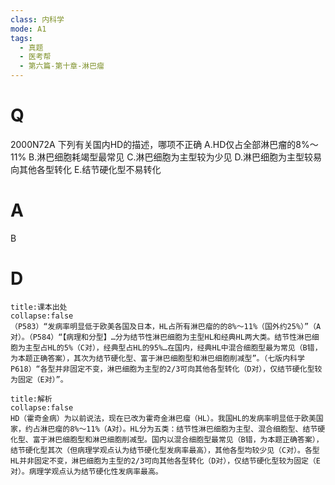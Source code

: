 ```yaml
---
class: 内科学
mode: A1
tags:
  - 真题
  - 医考帮
  - 第六篇-第十章-淋巴瘤
---
```


# Q
2000N72A 下列有关国内HD的描述，哪项不正确
A.HD仅占全部淋巴瘤的8%～11%
B.淋巴细胞耗竭型最常见
C.淋巴细胞为主型较为少见
D.淋巴细胞为主型较易向其他各型转化
E.结节硬化型不易转化

# A
B
# D
```ad-note
title:课本出处
collapse:false
（P583）“发病率明显低于欧美各国及日本，HL占所有淋巴瘤的的8%～11%（国外约25%）”（A对）。（P584）“【病理和分型】…分为结节性淋巴细胞为主型HL和经典HL两大类。结节性淋巴细胞为主型占HL的5%（C对），经典型占HL的95%…在国内，经典HL中混合细胞型最为常见（B错，为本题正确答案），其次为结节硬化型、富于淋巴细胞型和淋巴细胞削减型”。（七版内科学P618）“各型并非固定不变，淋巴细胞为主型的2/3可向其他各型转化（D对），仅结节硬化型较为固定（E对）”。
```

```ad-summary
title:解析
collapse:false
HD（霍奇金病）为以前说法，现在已改为霍奇金淋巴瘤（HL）。我国HL的发病率明显低于欧美国家，约占淋巴瘤的8%～11%（A对）。HL分为五类：结节性淋巴细胞为主型、混合细胞型、结节硬化型、富于淋巴细胞型和淋巴细胞削减型。国内以混合细胞型最常见（B错，为本题正确答案），结节硬化型其次（但病理学观点认为结节硬化型发病率最高），其他各型均较少见（C对）。各型HL并非固定不变，淋巴细胞为主型的2/3可向其他各型转化（D对），仅结节硬化型较为固定（E对）。病理学观点认为结节硬化性发病率最高。
```

